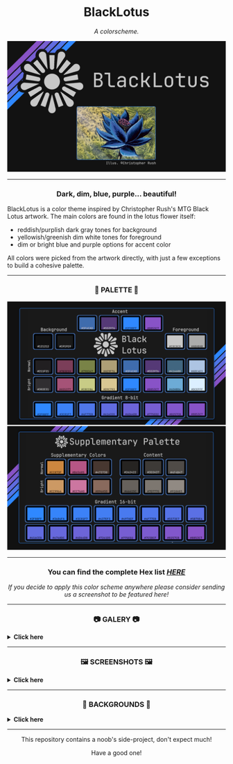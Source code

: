 <h1 align="center"> BlackLotus</h1>

<p align="center"><i>A colorscheme.</i> </p>

![](./cover.png)

_______

<h3 align="center"> Dark, dim, blue, purple... beautiful!</h3>

BlackLotus is a color theme inspired by Christopher Rush's MTG Black Lotus artwork.
The main colors are found in the lotus flower itself:
- reddish/purplish dark gray tones for background
-  yellowish/greenish dim white tones for foreground
-  dim or bright blue and purple options for accent color 

All colors were picked from the artwork directly, with just a few exceptions to build a cohesive palette.
_______

<h3 align="center">🎨 PALETTE 🎨</h3> 

![](./palette.png)
![](./supplementary_palette.png)

_______

<h3 align="center">You can find the complete Hex list <i><a href="https://github.com/PoisonIsBestType/BlackLotus/blob/main/hex-list.txt">HERE</a></h3> 
<p align="center">If you decide to apply this color scheme anywhere please consider sending us a screenshot to be featured here!</p></i>

_______

<h3 align="center">📷 GALERY 📷</h3>

 <details>
<summary><b>
Click here 
</b></summary>
  
_______
  
<p align="center">Desktop </p>

<img src="desktop.png">


<p align="center">Ranger </p>

<img src="ranger.png">


<p align="center">BpyTOP </p>

<img src="bpytop.png">


<p align="center">Rofi </p>

<img src="rofi.png">


<p align="center">Text </p>

<img src="text.png">



</details>


_______

<h3 align="center">🖼 SCREENSHOTS 🖼</h3>

 <details>
<summary><b>
Click here 
</b></summary>
  
_______
  
<p align="center">almeidaromim (as seen on <a href="https://www.reddit.com/r/unixporn/comments/16xintv/awesomewm_blacklotus/">Redit</a>) </p>

<img src="blacklotus.png">

<p align="center">ShakeyAZ (as seen on <a href="https://reddit.com/r/unixporn/s/6KRMk44m0q">Redit</a>) </p>

<img src="screenshot-by-ShakeyAZ.jpg">

<p align="center">Android </p>

<img src="screenshot-android.jpg">




</details>


_______

<h3 align="center">🌄 BACKGROUNDS 🌄</h3>

 <details>
<summary><b>
Click here 
</b></summary>
<img src="background/blacklotus-lotus.png">
<img src="background/blacklotus-mint.png">
<img src="background/blacklotus-tumbleweed.png">
<img src="background/blacklotus-arch.png">
<img src="background/blacklotus-artix.png">
<img src="background/blacklotus-debian.png">
<img src="background/blacklotus-endeavour.png">
<img src="background/blacklotus-fedora.png">
<img src="background/blacklotus-freebsd.png">
<img src="background/blacklotus-garuda.png">
<img src="background/blacklotus-gentoo.png">
<img src="background/blacklotus-gnu.png">
<img src="background/blacklotus-haskell.png">
<img src="background/blacklotus-manjaro.png">
<img src="background/blacklotus-nix.png">
<img src="background/blacklotus-opensuse.png">
<img src="background/blacklotus-oroboros.png">
<img src="background/blacklotus-pop.png">
<img src="background/blacklotus-ubuntu.png">
<img src="background/blacklotus-void.png">
<img src="background/stripe.png">

</details>


_______

<p align="center">This repository contains a noob's side-project, don't expect much!</p>
<p align="center">Have a good one!</p>
